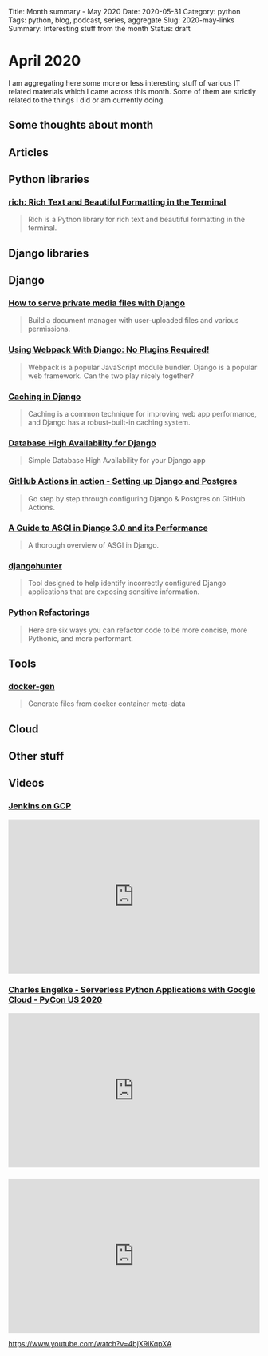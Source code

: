 Title: Month summary - May 2020
Date: 2020-05-31
Category: python
Tags: python, blog, podcast, series, aggregate
Slug: 2020-may-links
Summary: Interesting stuff from the month
Status: draft


# April 2020

I am aggregating here some more or less interesting stuff of various IT related materials which I came across this month.
Some of them are strictly related to the things I did or am currently doing.

## Some thoughts about month

## Articles

## Python libraries

### [rich: Rich Text and Beautiful Formatting in the Terminal](https://github.com/willmcgugan/rich)

> Rich is a Python library for rich text and beautiful formatting in the terminal.


## Django libraries

## Django

### [How to serve private media files with Django](https://hamsterdam.me/post/how-to-serve-private-media-files-with-django)

> Build a document manager with user-uploaded files and various permissions.


### [Using Webpack With Django: No Plugins Required!](https://pascalw.me/blog/2020/04/19/webpack-django.html)

> Webpack is a popular JavaScript module bundler. Django is a popular web framework. Can the two play nicely together?


### [Caching in Django](https://testdriven.io/blog/django-caching/)

> Caching is a common technique for improving web app performance, and Django has a robust-built-in caching system.


### [Database High Availability for Django](https://n3tc4t.com/posts/simple-dbha-for-django-app/)

> Simple Database High Availability for your Django app


### [GitHub Actions in action - Setting up Django and Postgres](https://hacksoft.blog/github-actions-in-action-setting-up-django-and-postgres)

> Go step by step through configuring Django & Postgres on GitHub Actions.


### [A Guide to ASGI in Django 3.0 and its Performance ](https://arunrocks.com/a-guide-to-asgi-in-django-30-and-its-performance)

> A thorough overview of ASGI in Django.


### [djangohunter](https://github.com/hackatnow/djangohunter)

> Tool designed to help identify incorrectly configured Django applications that are exposing sensitive information.


### [Python Refactorings](https://sourcery.ai/blog/explaining-refactorings-1/)

> Here are six ways you can refactor code to be more concise, more Pythonic, and more performant.



## Tools

### [docker-gen](https://github.com/jwilder/docker-gen)

> Generate files from docker container meta-data

## Cloud

## Other stuff


## Videos


### [Jenkins on GCP](https://www.youtube.com/watch?v=I8B65trrrEA)
<div class="videoWrapper" style="height:0; padding-bottom:56.25%; padding-top:25px; position:relative" height="0">
    <iframe style="position:absolute; top:0; width:100%" height="100%" width="100%"' src="https://www.youtube.com/embed/I8B65trrrEA" frameborder="0" allow="accelerometer; autoplay; encrypted-media; gyroscope; picture-in-picture" allowfullscreen></iframe>
</div>


### [Charles Engelke - Serverless Python Applications with Google Cloud - PyCon US 2020](https://www.youtube.com/watch?v=4bjX9iKqpXA)
<div class="videoWrapper" style="height:0; padding-bottom:56.25%; padding-top:25px; position:relative" height="0">
    <iframe style="position:absolute; top:0; width:100%" height="100%" width="100%"' src="https://www.youtube.com/embed/4bjX9iKqpXA" frameborder="0" allow="accelerometer; autoplay; encrypted-media; gyroscope; picture-in-picture" allowfullscreen></iframe>
</div>




### [](https://www.youtube.com/watch?v=VIDEO_ID)
<div class="videoWrapper" style="height:0; padding-bottom:56.25%; padding-top:25px; position:relative" height="0">
    <iframe style="position:absolute; top:0; width:100%" height="100%" width="100%"' src="https://www.youtube.com/embed/VIDEO_ID" frameborder="0" allow="accelerometer; autoplay; encrypted-media; gyroscope; picture-in-picture" allowfullscreen></iframe>
</div>






https://www.youtube.com/watch?v=4bjX9iKqpXA